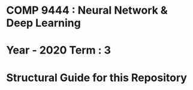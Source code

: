 # COMP 9444 : Neural Network & Deep Learning
# Year - 2020 Term : 3
 
# Structural Guide for this Repository
